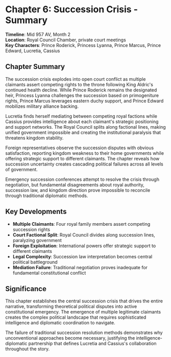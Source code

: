 # Chapter 6: Succession Crisis - Summary

**Timeline**: Mid 957 AV, Month 2  
**Location**: Royal Council Chamber, private court meetings  
**Key Characters**: Prince Roderick, Princess Lyanna, Prince Marcus, Prince Edward, Lucretia, Cassius

## Chapter Summary

The succession crisis explodes into open court conflict as multiple claimants assert competing rights to the throne following King Aldric's continued health decline. While Prince Roderick remains the designated heir, Princess Lyanna challenges the succession based on primogeniture rights, Prince Marcus leverages eastern duchy support, and Prince Edward mobilizes military alliance backing.

Lucretia finds herself mediating between competing royal factions while Cassius provides intelligence about each claimant's strategic positioning and support networks. The Royal Council splits along factional lines, making unified government impossible and creating the institutional paralysis that threatens kingdom stability.

Foreign representatives observe the succession disputes with obvious satisfaction, reporting kingdom weakness to their home governments while offering strategic support to different claimants. The chapter reveals how succession uncertainty creates cascading political failures across all levels of government.

Emergency succession conferences attempt to resolve the crisis through negotiation, but fundamental disagreements about royal authority, succession law, and kingdom direction prove impossible to reconcile through traditional diplomatic methods.

## Key Developments

- **Multiple Claimants**: Four royal family members assert competing succession rights
- **Court Factional Split**: Royal Council divides along succession lines, paralyzing government
- **Foreign Exploitation**: International powers offer strategic support to different claimants
- **Legal Complexity**: Succession law interpretation becomes central political battleground
- **Mediation Failure**: Traditional negotiation proves inadequate for fundamental constitutional conflict

## Significance

This chapter establishes the central succession crisis that drives the entire narrative, transforming theoretical political disputes into active constitutional emergency. The emergence of multiple legitimate claimants creates the complex political landscape that requires sophisticated intelligence and diplomatic coordination to navigate.

The failure of traditional succession resolution methods demonstrates why unconventional approaches become necessary, justifying the intelligence-diplomatic partnership that defines Lucretia and Cassius's collaboration throughout the story.
